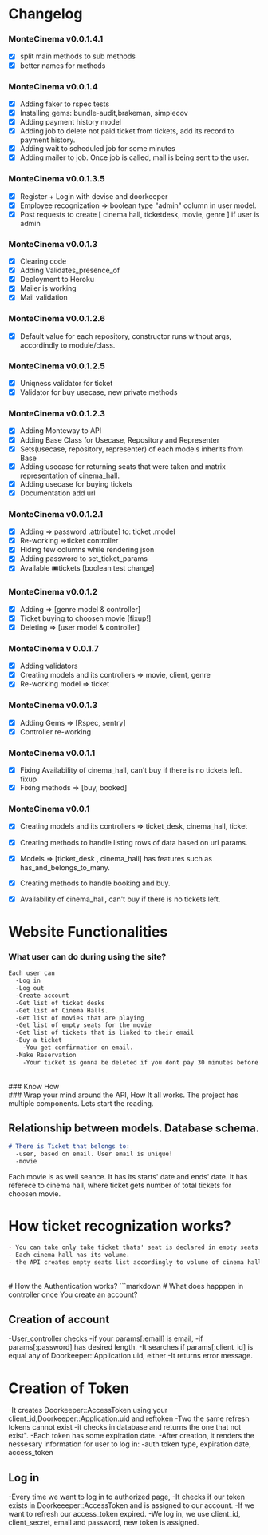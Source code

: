 # Changelog
### MonteCinema v0.0.1.4.1
- [x] split main methods to sub methods
- [x] better names for methods
### MonteCinema v0.0.1.4
- [x] Adding faker to rspec tests
- [x] Installing gems: bundle-audit,brakeman, simplecov
- [x] Adding payment history model
- [x] Adding job to delete not paid ticket from tickets, add its record to payment history.
- [x] Adding wait to scheduled job for some minutes 
- [x] Adding mailer to job. Once job is called, mail is being sent to the user.

### MonteCinema v0.0.1.3.5
- [x] Register + Login with devise and doorkeeper
- [x] Employee recognization => boolean type "admin" column in user model.
- [x] Post requests to create [ cinema hall, ticketdesk, movie, genre ] if user is admin
### MonteCinema v0.0.1.3
- [x] Clearing code
- [x] Adding Validates_presence_of
- [x] Deployment to Heroku
- [x] Mailer is working
- [x] Mail validation
### MonteCinema v0.0.1.2.6
- [x] Default value for each repository, constructor runs without args, accordindly to module/class.
### MonteCinema v0.0.1.2.5
- [x] Uniqness validator for ticket
- [x] Validator for buy usecase, new private methods
### MonteCinema v0.0.1.2.3
- [x] Adding Monteway to API
- [x] Adding Base Class for Usecase, Repository and Representer
- [x] Sets(usecase, repository, representer) of each models inherits from Base
- [x] Adding usecase for returning seats that were taken and matrix representation of cinema_hall.
- [x] Adding usecase for buying tickets
- [x] Documentation add url
### MonteCinema v0.0.1.2.1
- [x] Adding => password .attribute] to: ticket .model
- [x] Re-working =>ticket controller
- [x] Hiding few columns while rendering json
- [x] Adding password to set_ticket_params
- [x] Available 🎟tickets [boolean test change]
### MonteCinema v0.0.1.2
- [x] Adding => [genre model & controller]
- [x] Ticket buying to choosen movie [fixup!]
- [x] Deleting => [user model & controller]
### MonteCinema v 0.0.1.7
- [x] Adding validators
- [x] Creating models and its controllers => movie, client, genre
- [x] Re-working model => ticket
### MonteCinema v0.0.1.3
- [x] Adding Gems => [Rspec, sentry]
- [x] Controller re-working
### MonteCinema v0.0.1.1
- [x] Fixing Availability of cinema_hall, can't buy if there is no tickets left. fixup
- [x] Fixing methods => [buy, booked]

### MonteCinema v0.0.1 
- [x] Creating models and its controllers => ticket_desk, cinema_hall, ticket
- [x] Creating methods to handle listing rows of data based on url params.
- [x] Models => [ticket_desk , cinema_hall] has features such as has_and_belongs_to_many.
- [x] Creating methods to handle booking and buy.
- [x] Availability of cinema_hall, can't buy if there is no tickets left.


# Website Functionalities

### What user can do during using the site?
```markdown
Each user can
  -Log in
  -Log out
  -Create account
  -Get list of ticket desks
  -Get list of Cinema Halls.
  -Get list of movies that are playing
  -Get list of empty seats for the movie
  -Get list of tickets that is linked to their email
  -Buy a ticket
    -You get confirmation on email.
  -Make Reservation
    -Your ticket is gonna be deleted if you dont pay 30 minutes before movies start.
```
<br/>
### Know How
<br/>
### Wrap your mind around the API, How It all works.
The project has multiple components. Lets start the reading.

## Relationship between models. Database schema.
```markdown
# There is Ticket that belongs to:
  -user, based on email. User email is unique!
  -movie
```
Each movie is as well seance. It has its starts' date and ends' date. It has referece to cinema hall, where ticket gets number of total tickets for choosen movie.

# How ticket recognization works?
```markdown
- You can take only take ticket thats' seat is declared in empty seats list.
- Each cinema hall has its volume.
- the API creates empty seats list accordingly to volume of cinema hall, each row has max. 10 seats
```
<br/>
# How the Authentication works?
```markdown
# What does happpen in controller once You create an account?

## Creation of account
-User_controller checks 
  -if your params[:email] is email,
  -if params[:password] has desired length.
-It searches if params[:client_id] is equal any of Doorkeeper::Application.uid, either 
  -It returns error message.
# Creation of Token
-It creates Doorkeeper::AccessToken using your client_id,Doorkeeper::Application.uid and reftoken
-Two the same refresh tokens cannot exist
  -it checks in database and returns the one that not exist". 
    -Each token has some expiration date.
-After creation, it renders the nessesary information for user to log in:
  -auth token type, expiration date, access_token
## Log in
-Every time we want to log in to authorized page,
-It checks if our token exists in Doorkeeeper::AccessToken and is assigned to our account.
-If we want to refresh our access_token expired.
-We log in, we use client_id, client_secret, email and password, new token is assigned.
```
